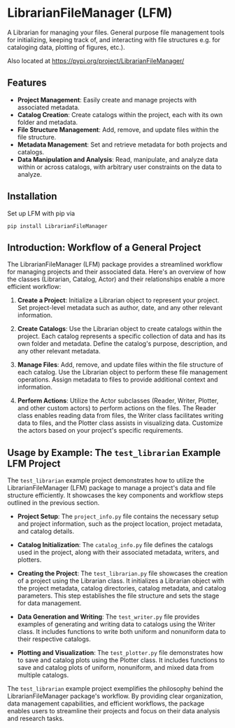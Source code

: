 # LibrarianFileManager (LFM)

A Librarian for managing your files. General purpose file management tools for initializing, keeping track of, and interacting with file structures e.g. for cataloging data, plotting of figures, etc.).

Also located at
https://pypi.org/project/LibrarianFileManager/


## Features

- **Project Management**: Easily create and manage projects with associated metadata.
- **Catalog Creation**: Create catalogs within the project, each with its own folder and metadata.
- **File Structure Management**: Add, remove, and update files within the file structure.
- **Metadata Management**: Set and retrieve metadata for both projects and catalogs.
- **Data Manipulation and Analysis**: Read, manipulate, and analyze data within or across catalogs, with arbitrary user constraints on the data to analyze.

## Installation
Set up LFM with pip via
```
pip install LibrarianFileManager
```

## Introduction: Workflow of a General Project

The LibrarianFileManager (LFM) package provides a streamlined workflow for managing projects and their associated data. Here's an overview of how the classes (Librarian, Catalog, Actor) and their relationships enable a more efficient workflow:

1. **Create a Project**: Initialize a Librarian object to represent your project. Set project-level metadata such as author, date, and any other relevant information.

2. **Create Catalogs**: Use the Librarian object to create catalogs within the project. Each catalog represents a specific collection of data and has its own folder and metadata. Define the catalog's purpose, description, and any other relevant metadata.

3. **Manage Files**: Add, remove, and update files within the file structure of each catalog. Use the Librarian object to perform these file management operations. Assign metadata to files to provide additional context and information.

4. **Perform Actions**: Utilize the Actor subclasses (Reader, Writer, Plotter, and other custom actors) to perform actions on the files. The Reader class enables reading data from files, the Writer class facilitates writing data to files, and the Plotter class assists in visualizing data. Customize the actors based on your project's specific requirements.


## Usage by Example: The `test_librarian` Example LFM Project

The `test_librarian` example project demonstrates how to utilize the LibrarianFileManager (LFM) package to manage a project's data and file structure efficiently. It showcases the key components and workflow steps outlined in the previous section.

- **Project Setup**: The `project_info.py` file contains the necessary setup and project information, such as the project location, project metadata, and catalog details.

- **Catalog Initialization**: The `catalog_info.py` file defines the catalogs used in the project, along with their associated metadata, writers, and plotters.

- **Creating the Project**: The `test_librarian.py` file showcases the creation of a project using the Librarian class. It initializes a Librarian object with the project metadata, catalog directories, catalog metadata, and catalog parameters. This step establishes the file structure and sets the stage for data management.

- **Data Generation and Writing**: The `test_writer.py` file provides examples of generating and writing data to catalogs using the Writer class. It includes functions to write both uniform and nonuniform data to their respective catalogs.

- **Plotting and Visualization**: The `test_plotter.py` file demonstrates how to save and catalog plots using the Plotter class. It includes functions to save and catalog plots of uniform, nonuniform, and mixed data from multiple catalogs.

The `test_librarian` example project exemplifies the philosophy behind the LibrarianFileManager package's workflow. By providing clear organization, data management capabilities, and efficient workflows, the package enables users to streamline their projects and focus on their data analysis and research tasks.
